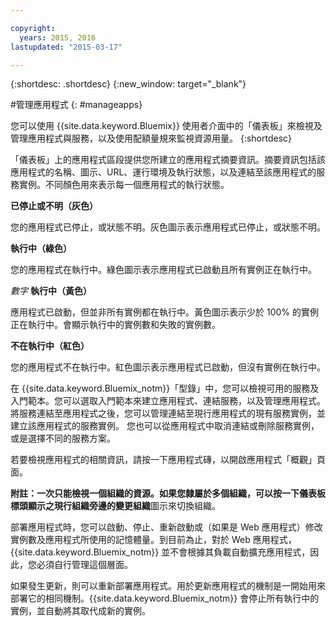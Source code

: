 ```yaml
---

copyright:
  years: 2015, 2016
lastupdated: "2015-03-17"

---
```



{:shortdesc: .shortdesc}
{:new_window: target="_blank"}

#管理應用程式
{: #manageapps}

您可以使用 {{site.data.keyword.Bluemix}} 使用者介面中的「儀表板」來檢視及管理應用程式與服務，以及使用配額量規來監視資源用量。
{:shortdesc}

「儀表板」上的應用程式區段提供您所建立的應用程式摘要資訊。摘要資訊包括該應用程式的名稱、圖示、URL、運行環境及執行狀態，以及連結至該應用程式的服務實例。不同顏色用來表示每一個應用程式的執行狀態。

**已停止或不明（灰色）**

  您的應用程式已停止，或狀態不明。灰色圖示表示應用程式已停止，或狀態不明。

**執行中（綠色）**

  您的應用程式在執行中。綠色圖示表示應用程式已啟動且所有實例正在執行中。

*數字* **執行中（黃色）**

  應用程式已啟動，但並非所有實例都在執行中。黃色圖示表示少於 100% 的實例正在執行中。會顯示執行中的實例數和失敗的實例數。

**不在執行中（紅色）**

  您的應用程式不在執行中。紅色圖示表示應用程式已啟動，但沒有實例在執行中。

在 {{site.data.keyword.Bluemix_notm}}「型錄」中，您可以檢視可用的服務及入門範本。您可以選取入門範本來建立應用程式、連結服務，以及管理應用程式。
將服務連結至應用程式之後，您可以管理連結至現行應用程式的現有服務實例，並建立該應用程式的服務實例。
您也可以從應用程式中取消連結或刪除服務實例，或是選擇不同的服務方案。


若要檢視應用程式的相關資訊，請按一下應用程式磚，以開啟應用程式「概觀」頁面。

**附註：**一次只能檢視一個組織的資源。如果您隸屬於多個組織，可以按一下儀表板標頭顯示之現行組織旁邊的**變更組織**圖示來切換組織。

部署應用程式時，您可以啟動、停止、重新啟動或（如果是 Web 應用程式）修改實例數及應用程式所使用的記憶體量。到目前為止，對於 Web 應用程式，{{site.data.keyword.Bluemix_notm}} 並不會根據其負載自動擴充應用程式，因此，您必須自行管理這個層面。

如果發生更新，則可以重新部署應用程式。用於更新應用程式的機制是一開始用來部署它的相同機制。{{site.data.keyword.Bluemix_notm}} 會停止所有執行中的實例，並自動將其取代成新的實例。
